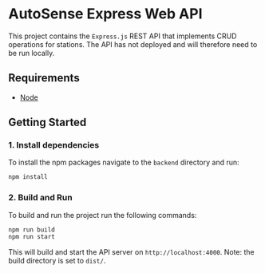 # AutoSense Express Web API

This project contains the `Express.js` REST API that implements CRUD operations for stations. The API has not deployed
and will therefore need to be run locally.

## Requirements

* [Node](https://nodejs.org/en/download)

## Getting Started

### 1. Install dependencies

To install the npm packages navigate to the `backend` directory and run:
```bash
npm install
```
### 2. Build and Run

To build and run the project run the following commands:
```bash
npm run build
npm run start
```
This will build and start the API server on `http://localhost:4000`. Note: the build directory is set to `dist/`.